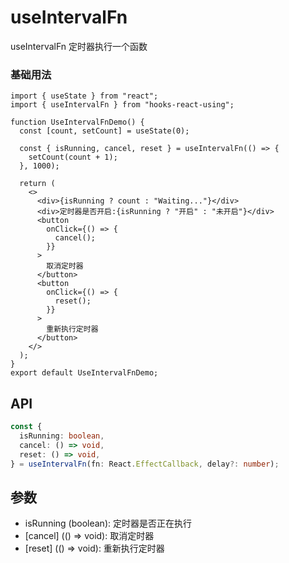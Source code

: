 # useIntervalFn

useIntervalFn 定时器执行一个函数

### 基础用法

```tsx
import { useState } from "react";
import { useIntervalFn } from "hooks-react-using";

function UseIntervalFnDemo() {
  const [count, setCount] = useState(0);

  const { isRunning, cancel, reset } = useIntervalFn(() => {
    setCount(count + 1);
  }, 1000);

  return (
    <>
      <div>{isRunning ? count : "Waiting..."}</div>
      <div>定时器是否开启:{isRunning ? "开启" : "未开启"}</div>
      <button
        onClick={() => {
          cancel();
        }}
      >
        取消定时器
      </button>
      <button
        onClick={() => {
          reset();
        }}
      >
        重新执行定时器
      </button>
    </>
  );
}
export default UseIntervalFnDemo;

```

## API

```typescript
const {
  isRunning: boolean,
  cancel: () => void,
  reset: () => void,
} = useIntervalFn(fn: React.EffectCallback, delay?: number);
```

## 参数
- isRunning (boolean): 定时器是否正在执行
- [cancel] (() => void): 取消定时器
- [reset] (() => void): 重新执行定时器
